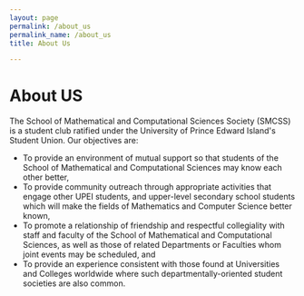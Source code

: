 ```yaml
---
layout: page
permalink: /about_us
permalink_name: /about_us
title: About Us

---  
```

<h1 align="centre">About US</h1>
<p>The School of Mathematical and Computational Sciences Society (SMCSS) is a student club ratified under the University of Prince Edward Island's Student Union. 
Our objectives are:</p>
<ul>
<li>To provide an environment of mutual support so that students of the School of Mathematical and Computational Sciences may know each other better,</li>
<li>To provide community outreach through appropriate activities that engage other UPEI students, and upper-level secondary school students which will make the fields of Mathematics and Computer Science better known,</li>
<li>To promote a relationship of friendship and respectful collegiality with staff and faculty of the School of Mathematical and Computational Sciences, as well as those of related Departments or Faculties whom joint events may be scheduled, and</li>
<li>To provide an experience consistent with those found at Universities and Colleges worldwide where such departmentally-oriented student societies are also common.</li></ul>


